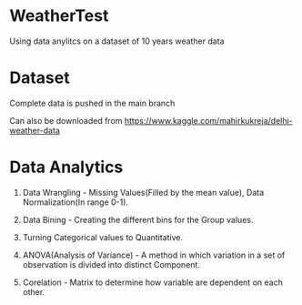# WeatherTest
Using data anylitcs on a dataset of 10 years weather data

# Dataset

Complete data is pushed in the main branch 

Can also be downloaded from https://www.kaggle.com/mahirkukreja/delhi-weather-data


# Data Analytics

1. Data Wrangling - Missing Values(Filled by the mean value), Data Normalization(In range 0-1).

2. Data Bining - Creating the different bins for the Group values.

3. Turning Categorical values to Quantitative.

4. ANOVA(Analysis of Variance) - A method in which variation in a set of observation is divided into distinct Component.

5. Corelation - Matrix to determine how variable are dependent on each other.



